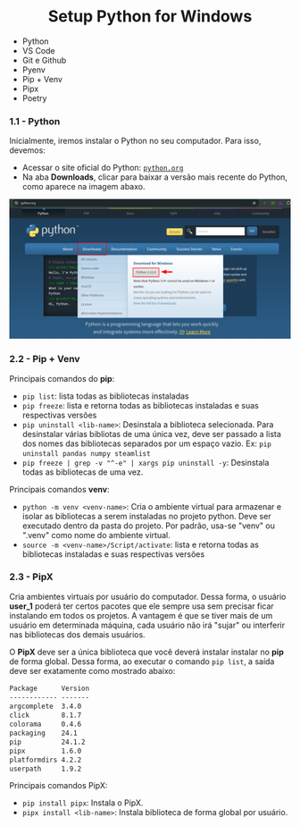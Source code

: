 <h1 align="center"> Setup Python for Windows </h1>

<ul>
    <li>Python</li>
    <li>VS Code</li>
    <li>Git e Github</li>
    <li>Pyenv</li>
    <li>Pip + Venv</li>
    <li>Pipx</li>
    <li>Poetry</li>
</ul>

### 1.1 - Python
Inicialmente, iremos instalar o Python no seu computador. Para isso, devemos:
- Acessar o site oficial do Python: [`python.org`]([https://www.python.org/])
- Na aba **Downloads**, clicar para baixar a versão mais recente do Python, como aparece na imagem abaxo.

![python-download](https://github.com/Vinicius999/python-setup-win/blob/main/images/python-download.png)


### 2.2 - Pip + Venv

Principais comandos do **pip**:
- `pip list`: lista todas as bibliotecas instaladas
- `pip freeze`: lista e retorna todas as bibliotecas instaladas e suas respectivas versões
- `pip uninstall <lib-name>`: Desinstala a biblioteca selecionada. Para desinstalar várias bibliotas de uma única vez, deve ser passado a lista dos nomes das bibliotecas separados por um espaço vazio. Ex: `pip uninstall pandas numpy steamlist`
- `pip freeze | grep -v "^-e" | xargs pip uninstall -y`: Desinstala todas as bibliotecas de uma vez.

Principais comandos **venv**:
- `python -m venv <venv-name>`: Cria o ambiente virtual para armazenar e isolar as bibliotecas a serem instaladas no projeto python. Deve ser executado dentro da pasta do projeto. Por padrão, usa-se "venv" ou ".venv" como nome do ambiente virtual. 
- `source -m <venv-name>/Script/activate`: lista e retorna todas as bibliotecas instaladas e suas respectivas versões

### 2.3 - PipX

Cria ambientes virtuais por usuário do computador. Dessa forma, o usuário **user_1** poderá ter certos pacotes que ele sempre usa sem precisar ficar instalando em todos os projetos. A vantagem é que se tiver mais de um usuário em determinada máquina, cada usuário não irá "sujar" ou interferir nas bibliotecas dos demais usuários.

O **PipX** deve ser a única biblioteca que você deverá instalar instalar no **pip** de forma global. Dessa forma, ao executar o comando `pip list`, a saída deve ser exatamente como mostrado abaixo:

```
Package      Version
------------ -------
argcomplete  3.4.0
click        8.1.7
colorama     0.4.6
packaging    24.1
pip          24.1.2
pipx         1.6.0
platformdirs 4.2.2
userpath     1.9.2
```

Principais comandos PipX:
- `pip install pipx`: Instala o PipX.
- `pipx install <lib-name>`: Instala biblioteca de forma global por usuário.
